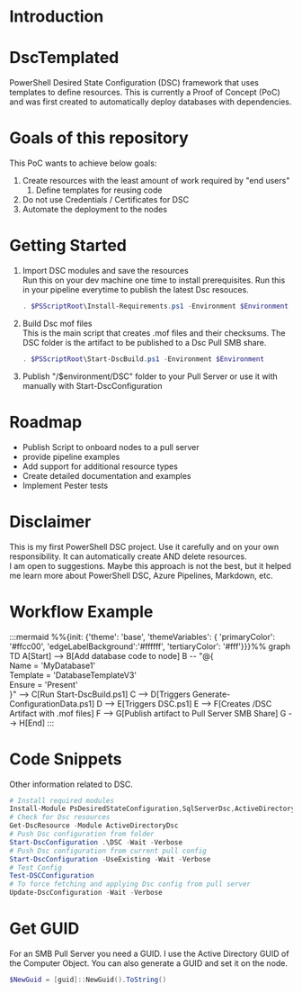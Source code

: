 # Introduction 
# DscTemplated
PowerShell Desired State Configuration (DSC) framework that uses templates to define resources. This is currently a Proof of Concept (PoC) and was first created to automatically deploy databases with dependencies.

# Goals of this repository
This PoC wants to achieve below goals:
1. Create resources with the least amount of work required by "end users"
    1. Define templates for reusing code
2. Do not use Credentials / Certificates for DSC
3. Automate the deployment to the nodes

# Getting Started
1.  Import DSC modules and save the resources \
    Run this on your dev machine one time to install prerequisites. Run this in your pipeline everytime to publish the latest Dsc resouces.
    ```powershell
    . $PSScriptRoot\Install-Requirements.ps1 -Environment $Environment
    ```
2. Build Dsc mof files \
    This is the main script that creates .mof files and their checksums. The DSC folder is the artifact to be published to a Dsc Pull SMB share.
    ```powershell
    . $PSScriptRoot\Start-DscBuild.ps1 -Environment $Environment
    ```
3. Publish "/$environment/DSC" folder to your Pull Server or use it with manually with Start-DscConfiguration

# Roadmap
- Publish Script to onboard nodes to a pull server
- provide pipeline examples
- Add support for additional resource types
- Create detailed documentation and examples
- Implement Pester tests

# Disclaimer
This is my first PowerShell DSC project. Use it carefully and on your own responsibility. It can automatically create AND delete resources. \
I am open to suggestions. Maybe this approach is not the best, but it helped me learn more about PowerShell DSC, Azure Pipelines, Markdown, etc.

# Workflow Example
:::mermaid
%%{init: {'theme': 'base', 'themeVariables': { 'primaryColor': '#ffcc00', 'edgeLabelBackground':'#ffffff', 'tertiaryColor': '#fff'}}}%%
graph TD
    A[Start] --> B[Add database code to node]
    B -- "@{<br> Name = 'MyDatabase1'<br> Template = 'DatabaseTemplateV3'<br> Ensure = 'Present'<br>}" --> C[Run Start-DscBuild.ps1]
    C --> D[Triggers Generate-ConfigurationData.ps1]
    D --> E[Triggers DSC.ps1]
    E --> F[Creates /DSC Artifact with .mof files]
    F --> G[Publish artifact to Pull Server SMB Share]
    G --> H[End]
:::

# Code Snippets
Other information related to DSC.

```Powershell
# Install required modules
Install-Module PsDesiredStateConfiguration,SqlServerDsc,ActiveDirectoryDsc,DnsServerDsc -Repository PSGallery
# Check for Dsc resources
Get-DscResource -Module ActiveDirectoryDsc
# Push Dsc configuration from folder
Start-DscConfiguration .\DSC -Wait -Verbose
# Push Dsc configuration from current pull config
Start-DscConfiguration -UseExisting -Wait -Verbose
# Test Config
Test-DSCConfiguration
# To force fetching and applying Dsc config from pull server
Update-DscConfiguration -Wait -Verbose
```
# Get GUID
For an SMB Pull Server you need a GUID. I use the Active Directory GUID of the Computer Object. You can also generate a GUID and set it on the node.

```Powershell
$NewGuid = [guid]::NewGuid().ToString()
```